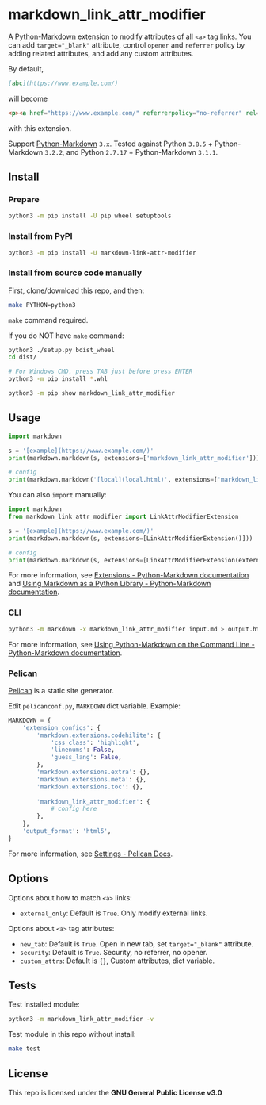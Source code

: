 # markdown\_link\_attr\_modifier

A [Python-Markdown](https://github.com/Python-Markdown/markdown) extension to modify attributes of all `<a>` tag links. You can add `target="_blank"` attribute, control `opener` and `referrer` policy by adding related attributes, and add any custom attributes.

By default,

```markdown
[abc](https://www.example.com/)
```

will become

```html
<p><a href="https://www.example.com/" referrerpolicy="no-referrer" rel="noopener noreferrer" target="_blank">abc</a></p>
```

with this extension.

Support [Python-Markdown](https://github.com/Python-Markdown/markdown) `3.x`. Tested against Python `3.8.5` + Python-Markdown `3.2.2`, and Python `2.7.17` + Python-Markdown `3.1.1`.

## Install

### Prepare

```bash
python3 -m pip install -U pip wheel setuptools
```

### Install from PyPI

```bash
python3 -m pip install -U markdown-link-attr-modifier
```

### Install from source code manually

First, clone/download this repo, and then:

```bash
make PYTHON=python3
```

`make` command required.

If you do NOT have `make` command:

```bash
python3 ./setup.py bdist_wheel
cd dist/

# For Windows CMD, press TAB just before press ENTER
python3 -m pip install *.whl

python3 -m pip show markdown_link_attr_modifier
```

## Usage

```python
import markdown

s = '[example](https://www.example.com/)'
print(markdown.markdown(s, extensions=['markdown_link_attr_modifier']))

# config
print(markdown.markdown('[local](local.html)', extensions=['markdown_link_attr_modifier'], extension_configs={'markdown_link_attr_modifier': {'external_only': False}}))
```

You can also `import` manually:

```python
import markdown
from markdown_link_attr_modifier import LinkAttrModifierExtension

s = '[example](https://www.example.com/)'
print(markdown.markdown(s, extensions=[LinkAttrModifierExtension()]))

# config
print(markdown.markdown(s, extensions=[LinkAttrModifierExtension(external_only=False)]))
```

For more information, see [Extensions - Python-Markdown documentation](https://python-markdown.github.io/extensions/) and [Using Markdown as a Python Library - Python-Markdown documentation](https://python-markdown.github.io/reference/#extensions).

### CLI

```bash
python3 -m markdown -x markdown_link_attr_modifier input.md > output.html
```

For more information, see [Using Python-Markdown on the Command Line - Python-Markdown documentation](https://python-markdown.github.io/cli/).

### Pelican

[Pelican](https://blog.getpelican.com/) is a static site generator.

Edit `pelicanconf.py`, `MARKDOWN` dict variable. Example:

```python
MARKDOWN = {
    'extension_configs': {
        'markdown.extensions.codehilite': {
            'css_class': 'highlight',
            'linenums': False,
            'guess_lang': False,
        },
        'markdown.extensions.extra': {},
        'markdown.extensions.meta': {},
        'markdown.extensions.toc': {},
        
        'markdown_link_attr_modifier': {
            # config here
        },
    },
    'output_format': 'html5',
}
```

For more information, see [Settings - Pelican Docs](https://docs.getpelican.com/en/stable/settings.html).

## Options

Options about how to match `<a>` links:

- `external_only`: Default is `True`. Only modify external links.

Options about `<a>` tag attributes:

- `new_tab`: Default is `True`. Open in new tab, set `target="_blank"` attribute.
- `security`: Default is `True`. Security, no referrer, no opener.
- `custom_attrs`: Default is `{}`, Custom attributes, dict variable.


## Tests

Test installed module:

```bash
python3 -m markdown_link_attr_modifier -v
```

Test module in this repo without install:

```bash
make test
```

## License

This repo is licensed under the **GNU General Public License v3.0**
